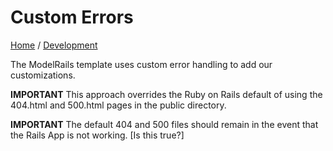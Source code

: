 # Custom Errors
[Home](./README.md) / [Development](development/README.md)

The ModelRails template uses custom error handling to add our customizations. 

**IMPORTANT** This approach overrides the Ruby on Rails default of using the 404.html and 500.html pages in the public directory. 

**IMPORTANT** The default 404 and 500 files should remain in the event that the Rails App is not working. [Is this true?]
